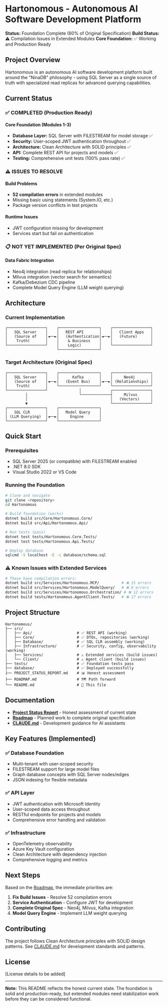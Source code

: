 # Hartonomous - Autonomous AI Software Development Platform

**Status:** Foundation Complete (60% of Original Specification)
**Build Status:** ⚠️ Compilation Issues in Extended Modules
**Core Foundation:** ✅ Working and Production Ready

## Project Overview

Hartonomous is an autonomous AI software development platform built around the "NinaDB" philosophy - using SQL Server as a single source of truth with specialized read replicas for advanced querying capabilities.

## Current Status

### ✅ **COMPLETED (Production Ready)**

#### Core Foundation (Modules 1-3)
- **Database Layer:** SQL Server with FILESTREAM for model storage ✅
- **Security:** User-scoped JWT authentication throughout ✅
- **Architecture:** Clean Architecture with SOLID principles ✅
- **API:** Complete REST API for projects and models ✅
- **Testing:** Comprehensive unit tests (100% pass rate) ✅

### ⚠️ **ISSUES TO RESOLVE**

#### Build Problems
- **52 compilation errors** in extended modules
- Missing basic using statements (System.IO, etc.)
- Package version conflicts in test projects

#### Runtime Issues
- JWT configuration missing for development
- Services start but fail on authentication

### 📋 **NOT YET IMPLEMENTED (Per Original Spec)**

#### Data Fabric Integration
- Neo4j integration (read replica for relationships)
- Milvus integration (vector search for semantics)
- Kafka/Debezium CDC pipeline
- Complete Model Query Engine (LLM weight querying)

## Architecture

### Current Implementation
```
┌─────────────────┐    ┌──────────────────┐    ┌─────────────────┐
│   SQL Server    │    │   REST API       │    │   Client Apps   │
│   (Source of    │◄──►│   (Authentication│◄──►│   (Future)      │
│    Truth)       │    │    & Business    │    │                 │
└─────────────────┘    │    Logic)        │    └─────────────────┘
                       └──────────────────┘
```

### Target Architecture (Original Spec)
```
┌─────────────────┐    ┌──────────────────┐    ┌─────────────────┐
│   SQL Server    │    │      Kafka       │    │     Neo4j       │
│   (Source of    │◄──►│   (Event Bus)    │◄──►│ (Relationships) │
│    Truth)       │    └──────────────────┘    └─────────────────┘
└─────────────────┘              │             ┌─────────────────┐
         │                       └─────────────┤     Milvus      │
         │                                     │   (Vectors)     │
         ▼                                     └─────────────────┘
┌─────────────────┐    ┌──────────────────┐
│   SQL CLR       │    │   Model Query    │
│ (LLM Querying)  │◄──►│     Engine       │
└─────────────────┘    └──────────────────┘
```

## Quick Start

### Prerequisites
- SQL Server 2025 (or compatible) with FILESTREAM enabled
- .NET 8.0 SDK
- Visual Studio 2022 or VS Code

### Running the Foundation
```bash
# Clone and navigate
git clone <repository>
cd Hartonomous

# Build foundation (works)
dotnet build src/Core/Hartonomous.Core/
dotnet build src/Api/Hartonomous.Api/

# Run tests (pass)
dotnet test tests/Hartonomous.Core.Tests/
dotnet test tests/Hartonomous.Api.Tests/

# Deploy database
sqlcmd -S localhost -E -i database/schema.sql
```

### ⚠️ Known Issues with Extended Services
```bash
# These have compilation errors:
dotnet build src/Services/Hartonomous.MCP/          # ❌ 15 errors
dotnet build src/Services/Hartonomous.ModelQuery/   # ❌ 8 errors
dotnet build src/Services/Hartonomous.Orchestration/ # ❌ 12 errors
dotnet build tests/Hartonomous.AgentClient.Tests/   # ❌ 17 errors
```

## Project Structure

```
Hartonomous/
├── src/
│   ├── Api/                    # ✅ REST API (working)
│   ├── Core/                   # ✅ DTOs, repositories (working)
│   ├── Database/               # ✅ SQL CLR assembly (working)
│   ├── Infrastructure/         # ✅ Security, config, observability (working)
│   ├── Services/               # ⚠️ Extended services (build issues)
│   └── Client/                 # ⚠️ Agent client (build issues)
├── tests/                      # ✅ Foundation tests pass
├── database/                   # ✅ Deployed successfully
├── PROJECT_STATUS_REPORT.md    # 📊 Honest assessment
├── ROADMAP.md                  # 🗺️ Path forward
└── README.md                   # 📖 This file
```

## Documentation

- **[Project Status Report](PROJECT_STATUS_REPORT.md)** - Honest assessment of current state
- **[Roadmap](ROADMAP.md)** - Planned work to complete original specification
- **[CLAUDE.md](CLAUDE.md)** - Development guidance for AI assistants

## Key Features (Implemented)

### ✅ Database Foundation
- Multi-tenant with user-scoped security
- FILESTREAM support for large model files
- Graph database concepts with SQL Server nodes/edges
- JSON indexing for flexible metadata

### ✅ API Layer
- JWT authentication with Microsoft Identity
- User-scoped data access throughout
- RESTful endpoints for projects and models
- Comprehensive error handling and validation

### ✅ Infrastructure
- OpenTelemetry observability
- Azure Key Vault configuration
- Clean Architecture with dependency injection
- Comprehensive logging and metrics

## Next Steps

Based on the [Roadmap](ROADMAP.md), the immediate priorities are:

1. **Fix Build Issues** - Resolve 52 compilation errors
2. **Service Authentication** - Configure JWT for development
3. **Complete Original Spec** - Neo4j, Milvus, Kafka integration
4. **Model Query Engine** - Implement LLM weight querying

## Contributing

The project follows Clean Architecture principles with SOLID design patterns. See [CLAUDE.md](CLAUDE.md) for development standards and patterns.

## License

[License details to be added]

---

**Note:** This README reflects the honest current state. The foundation is solid and production-ready, but extended modules need stabilization work before they can be considered functional.
